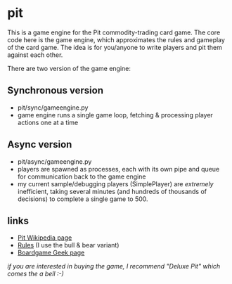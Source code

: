 pit
===

This is a game engine for the Pit commodity-trading card game. The core code here is the game engine, which approximates the rules and gameplay of the card game. The idea is for you/anyone to write players and pit them against each other.

There are two version of the game engine:

Synchronous version
-------------------
- pit/sync/gameengine.py
- game engine runs a single game loop, fetching & processing player actions one at a time

Async version
-------------
- pit/async/gameengine.py
- players are spawned as processes, each with its own pipe and queue for communication back to the game engine
- my current sample/debugging players (SimplePlayer) are *extremely* inefficient, taking several minutes (and hundreds of thousands of decisions) to complete a single game to 500.

links
-----
- [Pit Wikipedia page](http://en.wikipedia.org/wiki/Pit_\(game\)) 
- [Rules](http://www.howdoyouplayit.com/pit-card-game-rules/) (I use the bull & bear variant)
- [Boardgame Geek page](http://boardgamegeek.com/boardgame/140/pit)

*if you are interested in buying the game, I recommend "Deluxe Pit" which comes the a bell :-)*

